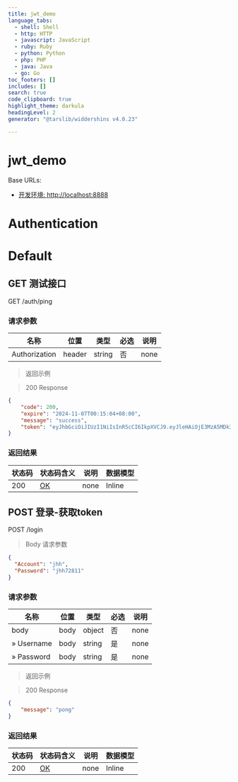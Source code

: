 ```yaml
---
title: jwt_demo
language_tabs:
  - shell: Shell
  - http: HTTP
  - javascript: JavaScript
  - ruby: Ruby
  - python: Python
  - php: PHP
  - java: Java
  - go: Go
toc_footers: []
includes: []
search: true
code_clipboard: true
highlight_theme: darkula
headingLevel: 2
generator: "@tarslib/widdershins v4.0.23"

---
```


# jwt_demo

Base URLs:

* <a href="http://localhost:8888">开发环境: http://localhost:8888</a>

# Authentication

# Default

## GET 测试接口

GET /auth/ping

### 请求参数

|名称|位置|类型|必选|说明|
|---|---|---|---|---|
|Authorization|header|string| 否 |none|

> 返回示例

> 200 Response

```json
{
    "code": 200,
    "expire": "2024-11-07T00:15:04+08:00",
    "message": "success",
    "token": "eyJhbGciOiJIUzI1NiIsInR5cCI6IkpXVCJ9.eyJleHAiOjE3MzA5MDk3MDQsIm9yaWdfaWF0IjoxNzMwOTA2MTA0fQ.Z2l-cxcox8urysXGJzKWrits8eaya6raBubONPLFAP0"
}
```

### 返回结果

|状态码|状态码含义|说明|数据模型|
|---|---|---|---|
|200|[OK](https://tools.ietf.org/html/rfc7231#section-6.3.1)|none|Inline|



## POST 登录-获取token

POST /login

> Body 请求参数

```json
{
  "Account": "jhh",
  "Password": "jhh72811"
}
```

### 请求参数

|名称|位置|类型|必选|说明|
|---|---|---|---|---|
|body|body|object| 否 |none|
|» Username|body|string| 是 |none|
|» Password|body|string| 是 |none|

> 返回示例

> 200 Response

```json
{
    "message": "pong"
}
```

### 返回结果

|状态码|状态码含义|说明|数据模型|
|---|---|---|---|
|200|[OK](https://tools.ietf.org/html/rfc7231#section-6.3.1)|none|Inline|



